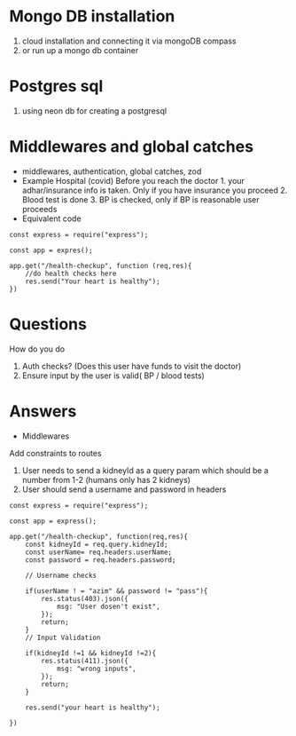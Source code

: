# Mongo DB installation 

1. cloud installation and connecting it via mongoDB compass
2. or run up a mongo db container 

# Postgres sql

1. using neon db for creating a postgresql 

# Middlewares and global catches 

- middlewares, authentication, global catches, zod 
- Example Hospital (covid)
    Before you reach the doctor 
        1. your adhar/insurance info is taken. Only if you have insurance you proceed
        2. Blood test is done
        3. BP is checked, only if BP is reasonable user proceeds
- Equivalent code 

```
const express = require("express");

const app = expres();

app.get("/health-checkup", function (req,res){
    //do health checks here 
    res.send("Your heart is healthy");
}) 
```

# Questions

How do you do 

1. Auth checks? (Does this user have funds to visit the doctor)
2. Ensure input by the user is valid( BP / blood tests)

# Answers 

- Middlewares

Add constraints to routes 

1. User needs to send a kidneyId as a query param which should be a number from 1-2 (humans only has 2 kidneys)
2. User should send a username and password in headers

```
const express = require("express");

const app = express();

app.get("/health-checkup", function(req,res){
    const kidneyId = req.query.kidneyId;
    const userName= req.headers.userName;
    const password = req.headers.password;

    // Username checks

    if(userName ! = "azim" && password != "pass"){
        res.status(403).json({
            msg: "User dosen't exist",
        });
        return;
    }
    // Input Validation
    
    if(kidneyId !=1 && kidneyId !=2){
        res.status(411).json({
            msg: "wrong inputs",
        });
        return;
    }

    res.send("your heart is healthy");

})
```
